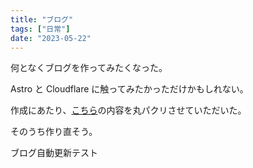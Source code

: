 ```yaml
---
title: "ブログ"
tags: ["日常"]
date: "2023-05-22"
---
```


何となくブログを作ってみたくなった。

Astro と Cloudflare に触ってみたかっただけかもしれない。

作成にあたり、[こちら](https://zenn.dev/jy8752/articles/0b842e7f380fb8)の内容を丸パクリさせていただいた。

そのうち作り直そう。

ブログ自動更新テスト
